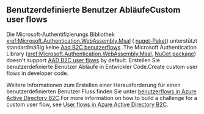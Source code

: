 ## <a name="custom-user-flows"></a><span data-ttu-id="9f5b2-101">Benutzerdefinierte Benutzer Abläufe</span><span class="sxs-lookup"><span data-stu-id="9f5b2-101">Custom user flows</span></span>

<span data-ttu-id="9f5b2-102">Die Microsoft-Authentifizierungs Bibliothek <xref:Microsoft.Authentication.WebAssembly.Msal> ( [nuget-Paket](https://www.nuget.org/packages/Microsoft.Authentication.WebAssembly.Msal/)) unterstützt standardmäßig keine [Aad B2C benutzerflows](/azure/active-directory-b2c/user-flow-overview) .</span><span class="sxs-lookup"><span data-stu-id="9f5b2-102">The Microsoft Authentication Library (<xref:Microsoft.Authentication.WebAssembly.Msal>, [NuGet package](https://www.nuget.org/packages/Microsoft.Authentication.WebAssembly.Msal/)) doesn't support [AAD B2C user flows](/azure/active-directory-b2c/user-flow-overview) by default.</span></span> <span data-ttu-id="9f5b2-103">Erstellen Sie benutzerdefinierte Benutzer Abläufe in Entwickler Code.</span><span class="sxs-lookup"><span data-stu-id="9f5b2-103">Create custom user flows in developer code.</span></span>

<span data-ttu-id="9f5b2-104">Weitere Informationen zum Erstellen einer Herausforderung für einen benutzerdefinierten Benutzer Fluss finden Sie unter [benutzerflows in Azure Active Directory B2C](/azure/active-directory-b2c/user-flow-overview).</span><span class="sxs-lookup"><span data-stu-id="9f5b2-104">For more information on how to build a challenge for a custom user flow, see [User flows in Azure Active Directory B2C](/azure/active-directory-b2c/user-flow-overview).</span></span>
